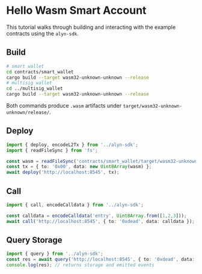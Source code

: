 # Hello Wasm Smart Account

This tutorial walks through building and interacting with the example contracts using the `alyn-sdk`.

## Build

```bash
# smart wallet
cd contracts/smart_wallet
cargo build --target wasm32-unknown-unknown --release
# multisig wallet
cd ../multisig_wallet
cargo build --target wasm32-unknown-unknown --release
```

Both commands produce `.wasm` artifacts under `target/wasm32-unknown-unknown/release/`.

## Deploy

```ts
import { deploy, encodeL2Tx } from '../alyn-sdk';
import { readFileSync } from 'fs';

const wasm = readFileSync('contracts/smart_wallet/target/wasm32-unknown-unknown/release/smart_wallet.wasm');
const tx = { to: '0x00', data: new Uint8Array(wasm) };
await deploy('http://localhost:8545', tx);
```

## Call

```ts
import { call, encodeCalldata } from '../alyn-sdk';

const calldata = encodeCalldata('entry', Uint8Array.from([1,2,3]));
await call('http://localhost:8545', { to: '0xdead', data: calldata });
```

## Query Storage

```ts
import { query } from '../alyn-sdk';
const res = await query('http://localhost:8545', { to: '0xdead', data: new Uint8Array() });
console.log(res); // returns storage and emitted events
```
